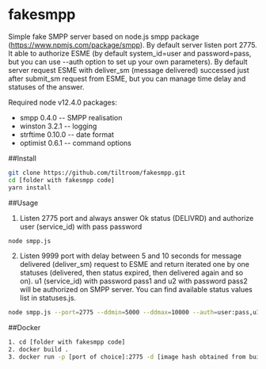 fakesmpp
========

Simple fake SMPP server based on node.js smpp package (https://www.npmjs.com/package/smpp). By default server listen port 2775. It able to authorize
ESME (by default system_id=user and password=pass, but you can use --auth option to set up your own parameters). By default server request ESME with deliver_sm 
(message delivered) successed just after submit_sm request from ESME, but you can manage time delay and statuses of the answer.

Required node v12.4.0 packages:

- smpp 0.4.0 -- SMPP realisation 
- winston 3.2.1 -- logging
- strftime 0.10.0 -- date format
- optimist 0.6.1 -- command options

##Install

```bash
git clone https://github.com/tiltroom/fakesmpp.git
cd [folder with fakesmpp code]
yarn install
```

##Usage
1. Listen 2775 port and always answer Ok status (DELIVRD) and authorize user (service_id) with pass password
```bash
node smpp.js
```
2. Listen 9999 port with delay between 5 and 10 seconds for message delivered (deliver_sm) request to ESME and return iterated one by one statuses (delivered, then status expired, then delivered again and so on). u1 (service_id) with password pass1 and u2 with password pass2 will be authorized on SMPP server.
You can find available status values list in statuses.js.
```bash
node smpp.js --port=2775 --ddmin=5000 --ddmax=10000 --auth=user:pass,u1:pass1,u2:pass2 --statuses=delivered,expired,spam_rejected
```

##Docker
```bash 
1. cd [folder with fakesmpp code]
2. docker build .
3. docker run -p [port of choice]:2775 -d [image hash obtained from buid]
```